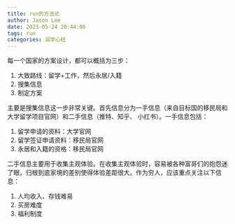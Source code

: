 ```yaml
---
title: run的方法论
author: Jason Lee
date: 2023-05-24 20:44:06
tags: run
categories: 润学心经
---
```


每一个国家的方案设计，都可以概括为三步：

1. 大致路线：留学+工作，然后永居/入籍
2. 搜集信息
3. 制定方案

主要是搜集信息这一步非常关键。首先信息分为一手信息（来自目标国的移民局和大学留学项目官网）和二手信息（推特、知乎、
小红书）。一手信息包括：

1. 留学申请的资料：大学官网
2. 留学签证申请资料：移民局官网
3. 永居和入籍的资格：移民局官网

二手信息主要用于收集主观体验。在收集主观体验时，容易被各种富哥们的抱怨迷了眼，归根到底家境的差别使得体验差距很大。作为穷人，应该重点关注以下信息：

1. 人均收入、存钱难易
2. 买房难度
3. 福利制度


